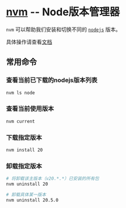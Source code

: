 # [nvm](https://github.com/nvm-sh/nvm) -- Node版本管理器

`nvm` 可以帮助我们安装和切换不同的 [`nodejs`](https://nodejs.org/en/) 版本。

具体操作请查看[文档](https://github.com/nvm-sh/nvm/blob/master/README.md)

## 常用命令

### 查看当前已下载的nodejs版本列表
```sh
nvm ls node
```
### 查看当前使用版本
```sh
nvm current
```

### 下载指定版本
```sh
nvm install 20
```

### 卸载指定版本
```sh
# 将卸载该主版本（v20.*.*）已安装的所有包
nvm uninstall 20

# 卸载具体某一版本
nvm uninstall 20.5.0
```
